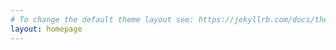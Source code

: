 ```yaml
---
# To change the default theme layout see: https://jekyllrb.com/docs/themes/#overriding-theme-defaults
layout: homepage
---
```

